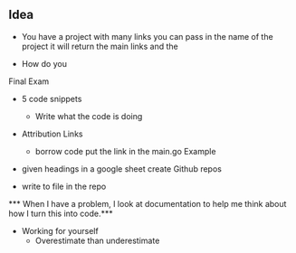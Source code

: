 ## Idea
- You have a project with many links you can pass in the name of the project it will return the main links and the 

- How do you 

Final Exam
- 5 code snippets
  - Write what the code is doing

- Attribution Links
  - borrow code put the link in the main.go
Example
- given headings in a google sheet create Github repos 
- write to file in the repo

*** When I have a problem, I look at documentation to help me think about how I turn this into code.***

- Working for yourself
  - Overestimate than underestimate

